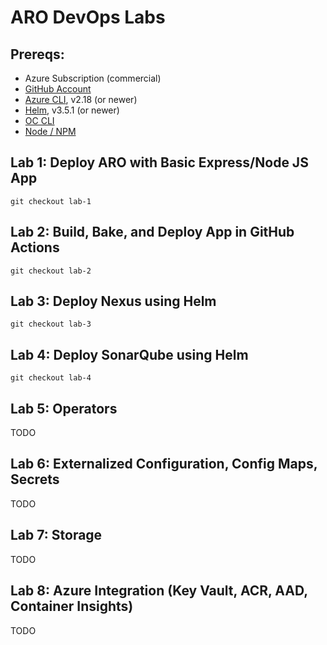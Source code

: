 # ARO DevOps Labs

## Prereqs:

- Azure Subscription (commercial)
- [GitHub Account](https://github.com/)
- [Azure CLI](https://docs.microsoft.com/en-us/cli/azure/install-azure-cli), v2.18 (or newer)
- [Helm](https://helm.sh/docs/intro/install/), v3.5.1 (or newer)
- [OC CLI](https://docs.openshift.com/container-platform/4.6/cli_reference/openshift_cli/getting-started-cli.html)
- [Node / NPM](https://nodejs.org/en/download/)

## Lab 1: Deploy ARO with Basic Express/Node JS App

`git checkout lab-1`

## Lab 2: Build, Bake, and Deploy App in GitHub Actions

`git checkout lab-2`

## Lab 3: Deploy Nexus using Helm

`git checkout lab-3`

## Lab 4: Deploy SonarQube using Helm

`git checkout lab-4`

## Lab 5: Operators

TODO

## Lab 6: Externalized Configuration, Config Maps, Secrets

TODO

## Lab 7: Storage

TODO

## Lab 8: Azure Integration (Key Vault, ACR, AAD, Container Insights)

TODO